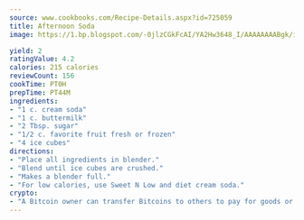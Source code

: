 ```yaml
---
source: www.cookbooks.com/Recipe-Details.aspx?id=725059
title: Afternoon Soda
image: https://1.bp.blogspot.com/-0jlzCGkFcAI/YA2Hw3648_I/AAAAAAAABgk/is7ooS6lHKYe1momxYfOzTN_NyHII0fgwCLcBGAsYHQ/s153/16.png

yield: 2
ratingValue: 4.2
calories: 215 calories
reviewCount: 156
cookTime: PT0H
prepTime: PT44M
ingredients:
- "1 c. cream soda"
- "1 c. buttermilk"
- "2 Tbsp. sugar"
- "1/2 c. favorite fruit fresh or frozen"
- "4 ice cubes"
directions:
- "Place all ingredients in blender."
- "Blend until ice cubes are crushed."
- "Makes a blender full."
- "For low calories, use Sweet N Low and diet cream soda."
crypto:
- "A Bitcoin owner can transfer Bitcoins to others to pay for goods or services."
---
```

